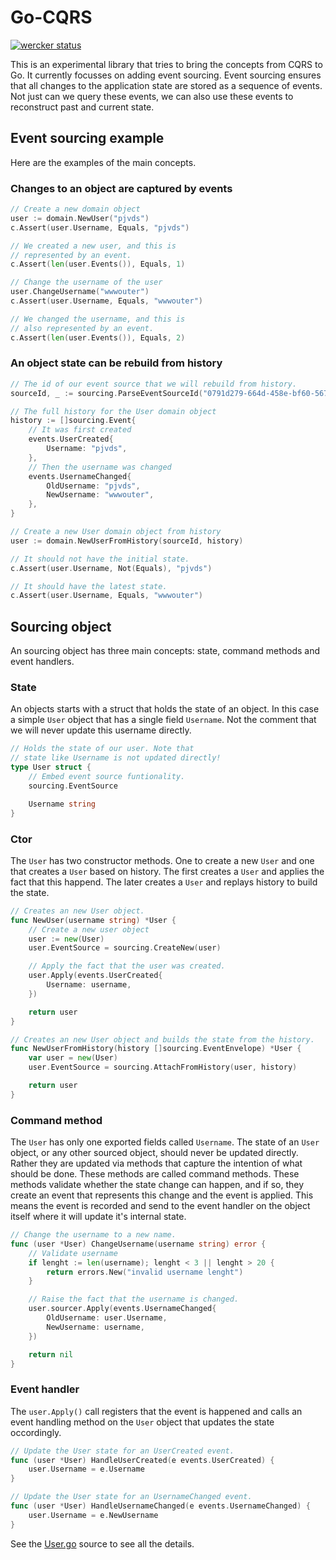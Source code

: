 # Go-CQRS

[![wercker status](https://app.wercker.com/status/2b9662864982402105e0e2555a8a20da "wercker status")](https://app.wercker.com/project/bykey/2b9662864982402105e0e2555a8a20da)

This is an experimental library that tries to bring the concepts from CQRS to Go. It
currently focusses on adding event sourcing. Event sourcing ensures that all changes
to the application state are stored as a sequence of events. Not just can we query
these events, we can also use these events to reconstruct past and current state.

## Event sourcing example

Here are the examples of the main concepts.

### Changes to an object are captured by events

``` go
// Create a new domain object
user := domain.NewUser("pjvds")
c.Assert(user.Username, Equals, "pjvds")

// We created a new user, and this is
// represented by an event.
c.Assert(len(user.Events()), Equals, 1)

// Change the username of the user
user.ChangeUsername("wwwouter")
c.Assert(user.Username, Equals, "wwwouter")

// We changed the username, and this is
// also represented by an event.
c.Assert(len(user.Events()), Equals, 2)
```

### An object state can be rebuild from history

``` go
// The id of our event source that we will rebuild from history.
sourceId, _ := sourcing.ParseEventSourceId("0791d279-664d-458e-bf60-567ade140832")

// The full history for the User domain object
history := []sourcing.Event{
    // It was first created
    events.UserCreated{
        Username: "pjvds",
    },
    // Then the username was changed
    events.UsernameChanged{
        OldUsername: "pjvds",
        NewUsername: "wwwouter",
    },
}

// Create a new User domain object from history
user := domain.NewUserFromHistory(sourceId, history)

// It should not have the initial state.
c.Assert(user.Username, Not(Equals), "pjvds")

// It should have the latest state.
c.Assert(user.Username, Equals, "wwwouter")
```

## Sourcing object

An sourcing object has three main concepts: state, command methods and event handlers.

### State

An objects starts with a struct that holds the state of an object. In this case
a simple `User` object that has a single field `Username`. Not the comment that
we will never update this username directly.

``` go
// Holds the state of our user. Note that
// state like Username is not updated directly!
type User struct {
    // Embed event source funtionality.
    sourcing.EventSource

    Username string
}
```

### Ctor

The `User` has two constructor methods. One to create a new `User` and one that
creates a `User` based on history. The first creates a `User` and applies the fact
that this happend. The later creates a `User` and replays history to build the state.

``` go
// Creates an new User object.
func NewUser(username string) *User {
    // Create a new user object
    user := new(User)
    user.EventSource = sourcing.CreateNew(user)

    // Apply the fact that the user was created.
    user.Apply(events.UserCreated{
        Username: username,
    })

    return user
}

// Creates an new User object and builds the state from the history.
func NewUserFromHistory(history []sourcing.EventEnvelope) *User {
    var user = new(User)
    user.EventSource = sourcing.AttachFromHistory(user, history)

    return user
}
```

### Command method

The `User` has only one exported fields called `Username`. The state of an `User`
object, or any other sourced object, should never be updated directly. Rather
they are updated via methods that capture the intention of what should be done.
These methods are called command methods. These methods validate whether the
state change can happen, and if so, they create an event that represents this
change and the event is applied. This means the event is recorded and send to
the event handler on the object itself where it will update it's internal state.

``` go
// Change the username to a new name.
func (user *User) ChangeUsername(username string) error {
    // Validate username
    if lenght := len(username); lenght < 3 || lenght > 20 {
        return errors.New("invalid username lenght")
    }

    // Raise the fact that the username is changed.
    user.sourcer.Apply(events.UsernameChanged{
        OldUsername: user.Username,
        NewUsername: username,
    })

    return nil
}
```

### Event handler

The `user.Apply()` call registers that the event is happened and calls
an event handling method on the `User` object that updates the state occordingly.

``` go
// Update the User state for an UserCreated event.
func (user *User) HandleUserCreated(e events.UserCreated) {
    user.Username = e.Username
}

// Update the User state for an UsernameChanged event.
func (user *User) HandleUsernameChanged(e events.UsernameChanged) {
    user.Username = e.NewUsername
}
```

See the [User.go](https://github.com/dominikmayer/go-cqrs/blob/master/tests/domain/User.go)
source to see all the details.
